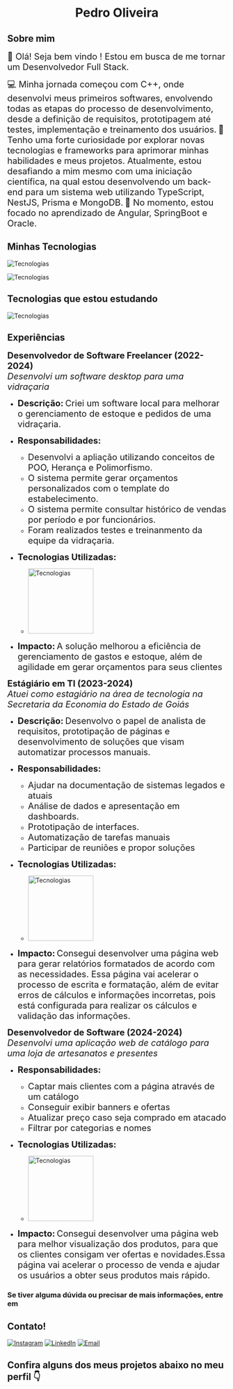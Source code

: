 
<h1 style="text-align: center;">Pedro Oliveira</h1>

## Sobre mim

<span style="font-size:20px;">👋 Olá! Seja bem vindo ! Estou em busca de me tornar um Desenvolvedor Full Stack.</span>

<span style="font-size:20px;">💻 Minha jornada começou com C++, onde desenvolvi meus primeiros softwares, envolvendo todas as etapas do processo de desenvolvimento, desde a definição de requisitos, prototipagem até testes, implementação e treinamento dos usuários.</span>
<span style="font-size:20px;">
👀 Tenho uma forte curiosidade por explorar novas tecnologias e frameworks para aprimorar minhas habilidades e meus projetos. Atualmente, estou desafiando a mim mesmo com uma iniciação científica, na qual estou desenvolvendo um back-end para um sistema web utilizando TypeScript, NestJS, Prisma e MongoDB.</span>
<span style="font-size:20px;">
🌱 No momento, estou focado no aprendizado de Angular, SpringBoot e Oracle.
</span>

## Minhas Tecnologias

![Tecnologias](https://skillicons.dev/icons?i=html,css,javascript,typescript,react,tailwind,bootstrap,jquery,figma)

![Tecnologias](https://skillicons.dev/icons?i=cpp,python,docker,nest,spring,prisma,postgresql,mongo,git,postman)
## Tecnologias que estou estudando

![Tecnologias](https://skillicons.dev/icons?i=angular,spring,vite)

## Experiências

**<span style="font-size:20px;">Desenvolvedor de Software Freelancer (2022-2024)</span>**  
_<span style="font-size:20px;">Desenvolvi um software desktop para uma vidraçaria</span>_

- **<span style="font-size:20px;">Descrição:</span>** <span style="font-size:20px;">Criei um software local para melhorar o gerenciamento de estoque e pedidos de uma vidraçaria.</span>

- **<span style="font-size:20px;">Responsabilidades:</span>**

  - <span style="font-size:20px;">Desenvolvi a apliação utilizando conceitos de POO, Herança e Polimorfismo.</span>
  - <span style="font-size:20px;">O sistema permite gerar orçamentos personalizados com o template do estabelecimento.</span>
  - <span style="font-size:20px;">O sistema permite consultar histórico de vendas por período e por funcionários.</span>
  - <span style="font-size:20px;">Foram realizados testes e treinanmento da equipe da vidraçaria.</span>

- **<span style="font-size:20px;">Tecnologias Utilizadas:</span>** <span style="font-size:20px;"></span>

  - <img src="https://skillicons.dev/icons?i=cpp,qt,cmake,sqlite" alt="Tecnologias" width="150" />

- **<span style="font-size:20px;">Impacto:</span>** <span style="font-size:20px;">A solução melhorou a eficiência de gerenciamento de gastos e estoque, além de agilidade em gerar orçamentos para seus clientes</span>





**<span style="font-size:20px;">Estágiário em TI (2023-2024)</span>**  
_<span style="font-size:20px;">Atuei como estagiário na área de tecnologia na Secretaria da Economia do Estado de Goiás</span>_

- **<span style="font-size:20px;">Descrição:</span>** <span style="font-size:20px;">Desenvolvo o papel de analista de requisitos, prototipação de páginas e desenvolvimento de soluções que visam automatizar processos manuais.</span>

- **<span style="font-size:20px;">Responsabilidades:</span>**

  - <span style="font-size:20px;">Ajudar na documentação de sistemas legados e atuais</span>
  - <span style="font-size:20px;">Análise de dados e apresentação em dashboards.</span>
  - <span style="font-size:20px;">Prototipação de interfaces.</span>
  - <span style="font-size:20px;">Automatização de tarefas manuais</span>
  - <span style="font-size:20px;">Participar de reuniões e propor soluções</span>

- **<span style="font-size:20px;">Tecnologias Utilizadas:</span>** <span style="font-size:20px;"></span>

  - <img src="https://skillicons.dev/icons?i=python,html,bootstrap,jquery" alt="Tecnologias" width="150px" />

- **<span style="font-size:20px;">Impacto:</span>** <span style="font-size:20px;">Consegui desenvolver uma página web para gerar relatórios formatados de acordo com as necessidades. Essa página vai acelerar o processo de escrita e formatação, além de evitar erros de cálculos e informações incorretas, pois está configurada para realizar os cálculos e validação das informações.</span>


**<span style="font-size:20px;">Desenvolvedor de Software (2024-2024)</span>**  
_<span style="font-size:20px;">Desenvolvi uma aplicação web de catálogo para uma loja de artesanatos e presentes</span>_

- **<span style="font-size:20px;">Responsabilidades:</span>**

  - <span style="font-size:20px;">Captar mais clientes com  a página através de um catálogo</span>
  - <span style="font-size:20px;">Conseguir exibir banners e ofertas</span>
  - <span style="font-size:20px;">Atualizar preço caso seja comprado em atacado</span>
  - <span style="font-size:20px;">Filtrar por categorias e nomes</span>

- **<span style="font-size:20px;">Tecnologias Utilizadas:</span>** <span style="font-size:20px;"></span>

  - <img src="https://skillicons.dev/icons?i=html,css,js,tailwind,mongo" alt="Tecnologias" width="150px" />

- **<span style="font-size:20px;">Impacto:</span>** <span style="font-size:20px;">Consegui desenvolver uma página web para melhor visualização dos produtos, para que os clientes consigam ver ofertas e novidades.Essa página vai acelerar o processo de venda e ajudar os usuários a obter seus produtos mais rápido.</span>
  
### Se tiver alguma dúvida ou precisar de mais informações, entre em 
## Contato!

[![Instagram](https://img.shields.io/badge/Instagram-%231DA1F2.svg?&style=for-the-badge&logo=twitter&logoColor=white)](https://instagram.com/pedro.liveiram)
[![LinkedIn](https://img.shields.io/badge/LinkedIn-%230077B5.svg?&style=for-the-badge&logo=linkedin&logoColor=white)](https://www.linkedin.com/in/pedro-oliveira-m/)
[![Email](https://img.shields.io/badge/Email-D14836?style=for-the-badge&logo=gmail&logoColor=white)](mailto:pedropucmont@gmail.com)

## Confira alguns dos meus projetos abaixo no meu perfil 👇
